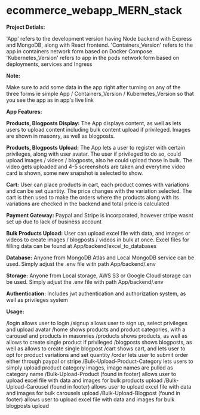 # ecommerce_webapp_MERN_stack

**Project Detials:**

'App' refers to the development version having Node backend with Express and MongoDB, along with  React frontend.
'Containers_Version' refers to the app in containers network form based on Docker Compose
'Kubernetes_Version' refers to app in the pods network form based on deployments, services and Ingress

**Note:**

Make sure to add some data in the app right after turning on any of the three forms ie simple App / Containers_Version / Kubernetes_Version so that you see the app as in app's live link


**App Features:**

**Products, Blogposts Display:**
The App displays content, as well as lets users to upload content including bulk content upload if privileged.
Images are shown in masonry, as well as blogposts.

**Products, Blogposts Upload:**
The App lets a user to register with certain privileges, along with user avatar. The user if privileged to do so, could upload images / videos / blogposts, also he could upload those in bulk. The video gets uploaded and 4-5 screenshots are taken and everytime video card is shown, some new snapshot is selected to show.

**Cart:**
User can place products in cart, each product comes with  variations and can be set quantity. The price changes with the variation selected. The cart is then used to make the orders where the products along with its variations are checked in the backend and total price is calculated

**Payment Gateway:**
Paypal and Stripe is incorporated, however stripe wasnt set up due to lack of business account

**Bulk Products Upload:**
User can upload excel file with data, and images or videos to create images /  blogposts / videos in bulk at once. Excel files for filling data can be found at App/backend/excel_to_databases 

**Database:**
Anyone from MongoDB Atlas and Local MongoDB service can be used. Simply adjust the .env file with path App/backend/.env 

**Storage:**
Anyone from Local storage, AWS S3 or Google Cloud storage can be used. Simply adjust the .env file with path App/backend/.env 

**Authentication:**	
Includes jwt authentication and authorization system, as well as privileges system


**Usage:**

/login allows user to login
/signup allows user to sign up, select privileges and upload avatar
/home shows products and product categories, with a carousel and products in masonries
/products shows products, as well as allows to create single product if privileged
/blogposts shows blogposts, as well as allows to create single blogpost
/cart shows cart, and lets user to opt for product variations and set quantity
/order lets user to submit order either through paypal or stripe
/Bulk-Upload-Product-Category lets users to simply upload product category images, image names are pulled as category name
/Bulk-Upload-Product (found in footer) allows user to upload excel file with data and images for bulk products upload
/Bulk-Upload-Carousel (found in footer) allows user to upload excel file with data and images for bulk carousels upload
/Bulk-Upload-Blogpost (found in footer) allows user to upload excel file with data and images for bulk blogposts upload
